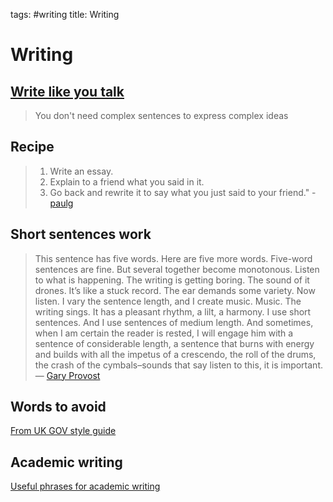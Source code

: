 tags: #writing
title: Writing

Writing
=======

[Write like you talk][1]
------------------------

> You don't need complex sentences to express complex ideas

Recipe
------

> 1.  Write an essay.
> 2.  Explain to a friend what you said in it.
> 3.  Go back and rewrite it to say what you just said to your
>     friend." - [paulg]

Short sentences work
--------------------

> This sentence has five words. Here are five more words. Five-word
> sentences are fine. But several together become monotonous. Listen to
> what is happening. The writing is getting boring. The sound of it
> drones. It’s like a stuck record. The ear demands some variety. Now
> listen. I vary the sentence length, and I create music. Music. The
> writing sings. It has a pleasant rhythm, a lilt, a harmony. I use
> short sentences. And I use sentences of medium length. And sometimes,
> when I am certain the reader is rested, I will engage him with a
> sentence of considerable length, a sentence that burns with energy and
> builds with all the impetus of a crescendo, the roll of the drums, the
> crash of the cymbals–sounds that say listen to this, it is important.
> ― [Gary Provost]

Words to avoid
--------------

[From UK GOV style guide]

Academic writing
----------------

[Useful phrases for academic writing]

  [Writing]: #writing
  [Write like you talk]: #write-like-you-talk
  [Recipe]: #recipe
  [Short sentences work]: #short-sentences-work
  [Words to avoid]: #words-to-avoid
  [Academic writing]: #academic-writing
  [1]: http://www.paulgraham.com/talk.html
  [paulg]: https://twitter.com/paulg/status/1376139287314493447
  [Gary Provost]: https://www.goodreads.com/quotes/373814-this-sentence-has-five-words-here-are-five-more-words
  [From UK GOV style guide]: https://www.gov.uk/guidance/style-guide/a-to-z-of-gov-uk-style#words-to-avoid
  [Useful phrases for academic writing]: http://www.ref-n-write.com/trial/how-to-write-a-research-paper-academic-phrasebank-vocabulary/
